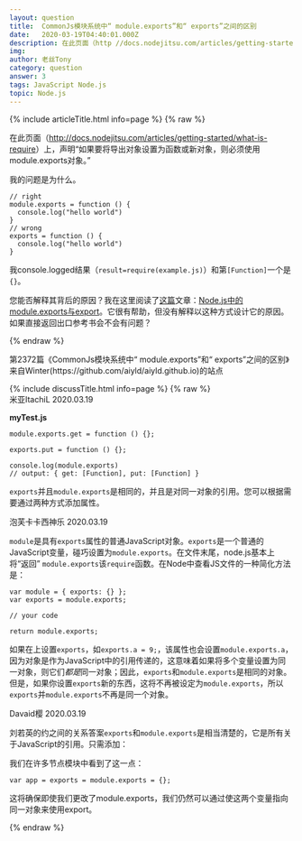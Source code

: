```yaml
---
layout: question
title:  CommonJs模块系统中“ module.exports”和“ exports”之间的区别
date:   2020-03-19T04:40:01.000Z
description: 在此页面（http //docs.nodejitsu.com/articles/getting-started/what-is-require）上，声明“...
img: 
author: 老丝Tony
category: question
answer: 3
tags: JavaScript Node.js
topic: Node.js
---
```

<div class="article-root">
  <div class="article">
    {% include articleTitle.html info=page %}
    {% raw %}
    <div class="article-content"><p><font style="vertical-align: inherit;"><font style="vertical-align: inherit;">在此页面（</font></font><a href="http://docs.nodejitsu.com/articles/getting-started/what-is-require" rel="noreferrer"><font style="vertical-align: inherit;"><font style="vertical-align: inherit;">http://docs.nodejitsu.com/articles/getting-started/what-is-require</font></font></a><font style="vertical-align: inherit;"><font style="vertical-align: inherit;">）上，声明“如果要将导出对象设置为函数或新对象，则必须使用module.exports对象。”</font></font></p>

<p><font style="vertical-align: inherit;"><font style="vertical-align: inherit;">我的问题是为什么。</font></font></p>

<pre><code>// right<font></font>
module.exports = function () {<font></font>
  console.log("hello world")<font></font>
}<font></font>
// wrong<font></font>
exports = function () {<font></font>
  console.log("hello world")<font></font>
}<font></font>
</code></pre>

<p><font style="vertical-align: inherit;"><font style="vertical-align: inherit;">我console.logged结果（</font></font><code>result=require(example.js)</code><font style="vertical-align: inherit;"><font style="vertical-align: inherit;">）和第</font></font><code>[Function]</code><font style="vertical-align: inherit;"><font style="vertical-align: inherit;">一个是</font></font><code>{}</code><font style="vertical-align: inherit;"><font style="vertical-align: inherit;">。</font></font></p>

<p><font style="vertical-align: inherit;"><font style="vertical-align: inherit;">您能否解释其背后的原因？</font><font style="vertical-align: inherit;">我在这里阅读了</font></font><a href="https://stackoverflow.com/questions/7137397/module-exports-vs-exports-in-nodejs"><font style="vertical-align: inherit;"><font style="vertical-align: inherit;">这篇</font></font></a><font style="vertical-align: inherit;"><font style="vertical-align: inherit;">文章：</font><a href="https://stackoverflow.com/questions/7137397/module-exports-vs-exports-in-nodejs"><font style="vertical-align: inherit;">Node.js中的module.exports与export</font></a><font style="vertical-align: inherit;">。</font><font style="vertical-align: inherit;">它很有帮助，但没有解释以这种方式设计它的原因。</font><font style="vertical-align: inherit;">如果直接返回出口参考书会不会有问题？</font></font></p></div>
    {% endraw %}
  </div>
  <p class="winter_mark">第2372篇《CommonJs模块系统中“ module.exports”和“ exports”之间的区别》来自Winter(https://github.com/aiyld/aiyld.github.io)的站点</p>
  <div class="discuss-wrapper">
    {% include discussTitle.html info=page %}
    {% raw %}
    <div class="discuss-item">
        <div class="discuss-parent">
          <div class="discuss-meta">
            <span class="discuss-user">米亚ItachiL</span>
            <span class="discuss-time">2020.03.19</span>
          </div>
          <div class="discuss-comment"><p><strong><font style="vertical-align: inherit;"><font style="vertical-align: inherit;">myTest.js</font></font></strong></p>

<pre><code>module.exports.get = function () {};<font></font>
<font></font>
exports.put = function () {};<font></font>
<font></font>
console.log(module.exports)<font></font>
// output: { get: [Function], put: [Function] }<font></font>
</code></pre>

<p><code>exports</code><font style="vertical-align: inherit;"><font style="vertical-align: inherit;">并且</font></font><code>module.exports</code><font style="vertical-align: inherit;"><font style="vertical-align: inherit;">是相同的，并且是对同一对象的引用。</font><font style="vertical-align: inherit;">您可以根据需要通过两种方式添加属性。</font></font></p></div>
        </div></div><div class="discuss-item">
        <div class="discuss-parent">
          <div class="discuss-meta">
            <span class="discuss-user">泡芙卡卡西神乐</span>
            <span class="discuss-time">2020.03.19</span>
          </div>
          <div class="discuss-comment"><p><code>module</code><font style="vertical-align: inherit;"><font style="vertical-align: inherit;">是具有</font></font><code>exports</code><font style="vertical-align: inherit;"><font style="vertical-align: inherit;">属性</font><font style="vertical-align: inherit;">的普通JavaScript对象</font><font style="vertical-align: inherit;">。</font></font><code>exports</code><font style="vertical-align: inherit;"><font style="vertical-align: inherit;">是一个普通的JavaScript变量，碰巧设置为</font></font><code>module.exports</code><font style="vertical-align: inherit;"><font style="vertical-align: inherit;">。</font><font style="vertical-align: inherit;">在文件末尾，node.js基本上将“返回” </font></font><code>module.exports</code><font style="vertical-align: inherit;"><font style="vertical-align: inherit;">该</font></font><code>require</code><font style="vertical-align: inherit;"><font style="vertical-align: inherit;">函数。</font><font style="vertical-align: inherit;">在Node中查看JS文件的一种简化方法是：</font></font></p>

<pre><code>var module = { exports: {} };<font></font>
var exports = module.exports;<font></font>
<font></font>
// your code<font></font>
<font></font>
return module.exports;<font></font>
</code></pre>

<p><font style="vertical-align: inherit;"><font style="vertical-align: inherit;">如果在上设置</font></font><code>exports</code><font style="vertical-align: inherit;"><font style="vertical-align: inherit;">，如</font></font><code>exports.a = 9;</code><font style="vertical-align: inherit;"><font style="vertical-align: inherit;">，该</font><font style="vertical-align: inherit;">属性</font><font style="vertical-align: inherit;">也会设置</font></font><code>module.exports.a</code><font style="vertical-align: inherit;"><font style="vertical-align: inherit;">，因为对象是作为JavaScript中的引用传递的，这意味着如果将多个变量设置为同一对象，则它们</font></font><em><font style="vertical-align: inherit;"><font style="vertical-align: inherit;">都是</font></font></em><font style="vertical-align: inherit;"><font style="vertical-align: inherit;">同一对象；</font><font style="vertical-align: inherit;">因此，</font></font><code>exports</code><font style="vertical-align: inherit;"><font style="vertical-align: inherit;">和</font></font><code>module.exports</code><font style="vertical-align: inherit;"><font style="vertical-align: inherit;">是相同的对象。</font></font><br><font style="vertical-align: inherit;"><font style="vertical-align: inherit;">
但是，如果你设置</font></font><code>exports</code><font style="vertical-align: inherit;"><font style="vertical-align: inherit;">新的东西，这将不再被设定为</font></font><code>module.exports</code><font style="vertical-align: inherit;"><font style="vertical-align: inherit;">，所以</font></font><code>exports</code><font style="vertical-align: inherit;"><font style="vertical-align: inherit;">并</font></font><code>module.exports</code><font style="vertical-align: inherit;"><font style="vertical-align: inherit;">不再是同一个对象。</font></font></p></div>
        </div></div><div class="discuss-item">
        <div class="discuss-parent">
          <div class="discuss-meta">
            <span class="discuss-user">Davaid樱</span>
            <span class="discuss-time">2020.03.19</span>
          </div>
          <div class="discuss-comment"><p><font style="vertical-align: inherit;"><font style="vertical-align: inherit;">刘若英的约之间的关系答案</font></font><code>exports</code><font style="vertical-align: inherit;"><font style="vertical-align: inherit;">和</font></font><code>module.exports</code><font style="vertical-align: inherit;"><font style="vertical-align: inherit;">是相当清楚的，它是所有关于JavaScript的引用。</font><font style="vertical-align: inherit;">只需添加：  </font></font></p>

<p><font style="vertical-align: inherit;"><font style="vertical-align: inherit;">我们在许多节点模块中看到了这一点：  </font></font></p>

<p><code>var app = exports = module.exports = {};</code>  </p>

<p><font style="vertical-align: inherit;"><font style="vertical-align: inherit;">这将确保即使我们更改了module.exports，我们仍然可以通过使这两个变量指向同一对象来使用export。</font></font></p></div>
        </div></div>
    {% endraw %}
  </div>
<div>
